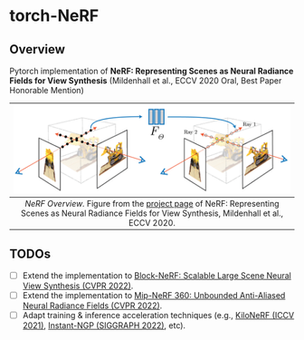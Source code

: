 # torch-NeRF

## Overview

Pytorch implementation of **NeRF: Representing Scenes as Neural Radiance Fields for View Synthesis** (Mildenhall et al., ECCV 2020 Oral, Best Paper Honorable Mention)

| ![NeRF_Overview](./media/nerf_overview.png) |
|:--:|
|*NeRF Overview.* Figure from the [project page](https://www.matthewtancik.com/nerf) of NeRF: Representing Scenes as Neural Radiance Fields for View Synthesis, Mildenhall et al., ECCV 2020. |

## TODOs

- [ ] Extend the implementation to [Block-NeRF: Scalable Large Scene Neural View Synthesis (CVPR 2022)](https://waymo.com/research/block-nerf/).
- [ ] Extend the implementation to [Mip-NeRF 360: Unbounded 
Anti-Aliased Neural Radiance Fields (CVPR 2022)](https://jonbarron.info/mipnerf360/).
- [ ] Adapt training \& inference acceleration techniques (e.g., [KiloNeRF (ICCV 2021)](https://arxiv.org/abs/2103.13744), [Instant-NGP (SIGGRAPH 2022)](https://nvlabs.github.io/instant-ngp/), etc).
